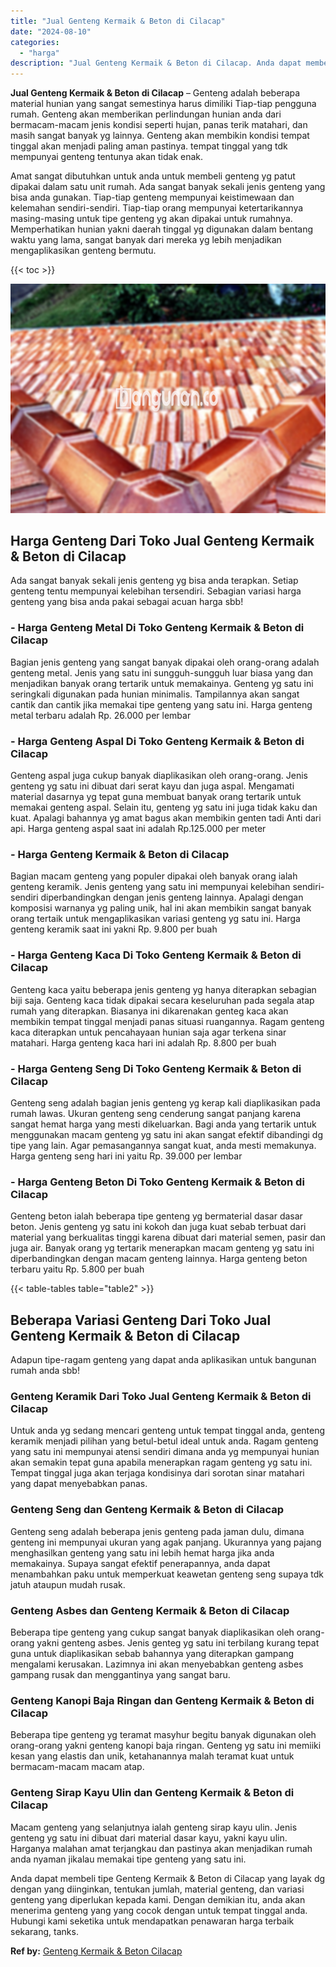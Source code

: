 ```yaml
---
title: "Jual Genteng Kermaik & Beton di Cilacap"
date: "2024-08-10"
categories: 
  - "harga"
description: "Jual Genteng Kermaik & Beton di Cilacap. Anda dapat membeli tipe Genteng Kermaik & Beton di Cilacap yang layak dg dengan yang diinginkan, tentukan jumlah, ma..."
---
```


**Jual Genteng Kermaik & Beton di Cilacap** – Genteng adalah beberapa material hunian yang sangat semestinya harus dimiliki Tiap-tiap pengguna rumah. Genteng akan memberikan perlindungan hunian anda dari bermacam-macam jenis kondisi seperti hujan, panas terik matahari, dan masih sangat banyak yg lainnya. Genteng akan membikin kondisi tempat tinggal akan menjadi paling aman pastinya. tempat tinggal yang tdk mempunyai genteng tentunya akan tidak enak.

Amat sangat dibutuhkan untuk anda untuk membeli genteng yg patut dipakai dalam satu unit rumah. Ada sangat banyak sekali jenis genteng yang bisa anda gunakan. Tiap-tiap genteng mempunyai keistimewaan dan kelemahan sendiri-sendiri. Tiap-tiap orang mempunyai ketertarikannya masing-masing untuk tipe genteng yg akan dipakai untuk rumahnya. Memperhatikan hunian yakni daerah tinggal yg digunakan dalam bentang waktu yang lama, sangat banyak dari mereka yg lebih menjadikan mengaplikasikan genteng bermutu.

{{< toc >}}

![Jual Genteng Kermaik & Beton di Cilacap](/images/genteng-minimalis-murah29.png)

## Harga Genteng Dari Toko Jual Genteng Kermaik & Beton di Cilacap

Ada sangat banyak sekali jenis genteng yg bisa anda terapkan. Setiap genteng tentu mempunyai kelebihan tersendiri. Sebagian variasi harga genteng yang bisa anda pakai sebagai acuan harga sbb!

### \- Harga Genteng Metal Di Toko Genteng Kermaik & Beton di Cilacap

Bagian jenis genteng yang sangat banyak dipakai oleh orang-orang adalah genteng metal. Jenis yang satu ini sungguh-sungguh luar biasa yang dan menjadikan banyak orang tertarik untuk memakainya. Genteng yg satu ini seringkali digunakan pada hunian minimalis. Tampilannya akan sangat cantik dan cantik jika memakai tipe genteng yang satu ini. Harga genteng metal terbaru adalah Rp. 26.000 per lembar

### \- Harga Genteng Aspal Di Toko Genteng Kermaik & Beton di Cilacap

Genteng aspal juga cukup banyak diaplikasikan oleh orang-orang. Jenis genteng yg satu ini dibuat dari serat kayu dan juga aspal. Mengamati material dasarnya yg tepat guna membuat banyak orang tertarik untuk memakai genteng aspal. Selain itu, genteng yg satu ini juga tidak kaku dan kuat. Apalagi bahannya yg amat bagus akan membikin genten tadi Anti dari api. Harga genteng aspal saat ini adalah Rp.125.000 per meter

### \- Harga Genteng Kermaik & Beton di Cilacap

Bagian macam genteng yang populer dipakai oleh banyak orang ialah genteng keramik. Jenis genteng yang satu ini mempunyai kelebihan sendiri-sendiri diperbandingkan dengan jenis genteng lainnya. Apalagi dengan komposisi warnanya yg paling unik, hal ini akan membikin sangat banyak orang tertaik untuk mengaplikasikan variasi genteng yg satu ini. Harga genteng keramik saat ini yakni Rp. 9.800 per buah

### \- Harga Genteng Kaca Di Toko Genteng Kermaik & Beton di Cilacap

Genteng kaca yaitu beberapa jenis genteng yg hanya diterapkan sebagian biji saja. Genteng kaca tidak dipakai secara keseluruhan pada segala atap rumah yang diterapkan. Biasanya ini dikarenakan genteg kaca akan membikin tempat tinggal menjadi panas situasi ruangannya. Ragam genteng kaca diterapkan untuk pencahayaan hunian saja agar terkena sinar matahari. Harga genteng kaca hari ini adalah Rp. 8.800 per buah

### \- Harga Genteng Seng Di Toko Genteng Kermaik & Beton di Cilacap

Genteng seng adalah bagian jenis genteng yg kerap kali diaplikasikan pada rumah lawas. Ukuran genteng seng cenderung sangat panjang karena sangat hemat harga yang mesti dikeluarkan. Bagi anda yang tertarik untuk menggunakan macam genteng yg satu ini akan sangat efektif dibandingi dg tipe yang lain. Agar pemasangannya sangat kuat, anda mesti memakunya. Harga genteng seng hari ini yaitu Rp. 39.000 per lembar

### \- Harga Genteng Beton Di Toko Genteng Kermaik & Beton di Cilacap

Genteng beton ialah beberapa tipe genteng yg bermaterial dasar dasar beton. Jenis genteng yg satu ini kokoh dan juga kuat sebab terbuat dari material yang berkualitas tinggi karena dibuat dari material semen, pasir dan juga air. Banyak orang yg tertarik menerapkan macam genteng yg satu ini diperbandingkan dengan macam genteng lainnya. Harga genteng beton terbaru yaitu Rp. 5.800 per buah

{{< table-tables table="table2" >}}

## Beberapa Variasi Genteng Dari Toko Jual Genteng Kermaik & Beton di Cilacap

Adapun tipe-ragam genteng yang dapat anda aplikasikan untuk bangunan rumah anda sbb!

### Genteng Keramik Dari Toko Jual Genteng Kermaik & Beton di Cilacap

Untuk anda yg sedang mencari genteng untuk tempat tinggal anda, genteng keramik menjadi pilihan yang betul-betul ideal untuk anda. Ragam genteng yang satu ini mempunyai atensi sendiri dimana anda yg mempunyai hunian akan semakin tepat guna apabila menerapkan ragam genteng yg satu ini. Tempat tinggal juga akan terjaga kondisinya dari sorotan sinar matahari yang dapat menyebabkan panas.

### Genteng Seng dan Genteng Kermaik & Beton di Cilacap

Genteng seng adalah beberapa jenis genteng pada jaman dulu, dimana genteng ini mempunyai ukuran yang agak panjang. Ukurannya yang pajang menghasilkan genteng yang satu ini lebih hemat harga jika anda memakainya. Supaya sangat efektif penerapannya, anda dapat menambahkan paku untuk memperkuat keawetan genteng seng supaya tdk jatuh ataupun mudah rusak.

### Genteng Asbes dan Genteng Kermaik & Beton di Cilacap

Beberapa tipe genteng yang cukup sangat banyak diaplikasikan oleh orang-orang yakni genteng asbes. Jenis genteg yg satu ini terbilang kurang tepat guna untuk diaplikasikan sebab bahannya yang diterapkan gampang mengalami kerusakan. Lazimnya ini akan menyebabkan genteng asbes gampang rusak dan menggantinya yang sangat baru.

### Genteng Kanopi Baja Ringan dan Genteng Kermaik & Beton di Cilacap

Beberapa tipe genteng yg teramat masyhur begitu banyak digunakan oleh orang-orang yakni genteng kanopi baja ringan. Genteng yg satu ini memiiki kesan yang elastis dan unik, ketahanannya malah teramat kuat untuk bermacam-macam macam atap.

### Genteng Sirap Kayu Ulin dan Genteng Kermaik & Beton di Cilacap

Macam genteng yang selanjutnya ialah genteng sirap kayu ulin. Jenis genteng yg satu ini dibuat dari material dasar kayu, yakni kayu ulin. Harganya malahan amat terjangkau dan pastinya akan menjadikan rumah anda nyaman jikalau memakai tipe genteng yang satu ini.

Anda dapat membeli tipe Genteng Kermaik & Beton di Cilacap yang layak dg dengan yang diinginkan, tentukan jumlah, material genteng, dan variasi genteng yang diperlukan kepada kami. Dengan demikian itu, anda akan menerima genteng yang yang cocok dengan untuk tempat tinggal anda. Hubungi kami seketika untuk mendapatkan penawaran harga terbaik sekarang, tanks.

**Ref by:**  [Genteng Kermaik & Beton  Cilacap](https://id.wikipedia.org/wiki/Genteng)
